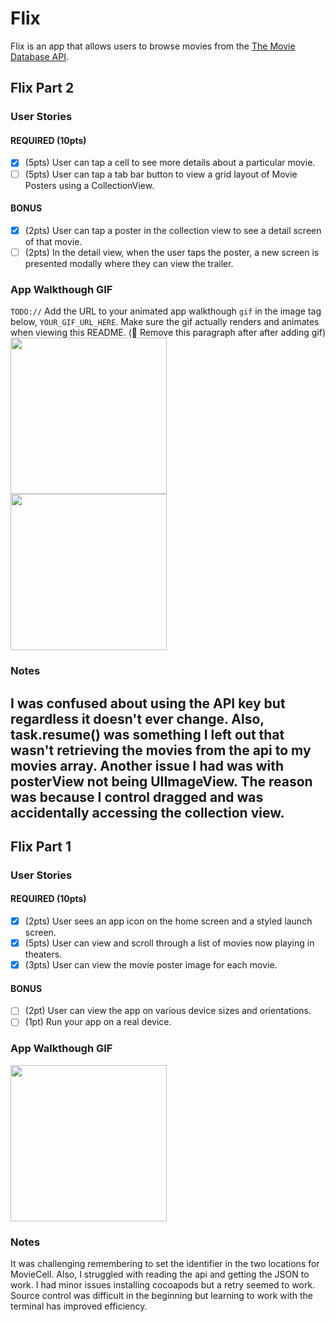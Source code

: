 # Flix

Flix is an app that allows users to browse movies from the [The Movie Database API](http://docs.themoviedb.apiary.io/#).

## Flix Part 2

### User Stories

#### REQUIRED (10pts)
- [x] (5pts) User can tap a cell to see more details about a particular movie.
- [ ] (5pts) User can tap a tab bar button to view a grid layout of Movie Posters using a CollectionView.

#### BONUS
- [x] (2pts) User can tap a poster in the collection view to see a detail screen of that movie.
- [ ] (2pts) In the detail view, when the user taps the poster, a new screen is presented modally where they can view the trailer.

### App Walkthough GIF
`TODO://` Add the URL to your animated app walkthough `gif` in the image tag below, `YOUR_GIF_URL_HERE`. Make sure the gif actually renders and animates when viewing this README. (🚫 Remove this paragraph after after adding gif)
<img src="https://i.gyazo.com/d770f307d886707e803efff370b06774.gif" width=250><br>
<img src="https://i.gyazo.com/a4a51a7ab233607d1cb55624484db5a6.gif" width=250><br>

### Notes
I was confused about using the API key but regardless it doesn't ever change. Also, task.resume() was something I left out that wasn't retrieving the movies from the api to my movies array. Another issue I had was with posterView not being UIImageView. The reason was because I control dragged and was accidentally accessing the collection view. 
---

## Flix Part 1

### User Stories

#### REQUIRED (10pts)
- [x] (2pts) User sees an app icon on the home screen and a styled launch screen.
- [x] (5pts) User can view and scroll through a list of movies now playing in theaters.
- [x] (3pts) User can view the movie poster image for each movie.

#### BONUS
- [ ] (2pt) User can view the app on various device sizes and orientations.
- [ ] (1pt) Run your app on a real device.

### App Walkthough GIF
<img src="https://i.gyazo.com/f1182b9098fc7114c7463235cf2fb420.gif" width=250><br>

### Notes
It was challenging remembering to set the identifier in the two locations for MovieCell. Also, I struggled with reading the api and getting the JSON to work. I had minor issues installing cocoapods but a retry seemed to work. Source control was difficult in the beginning but learning to work with the terminal has improved efficiency.
